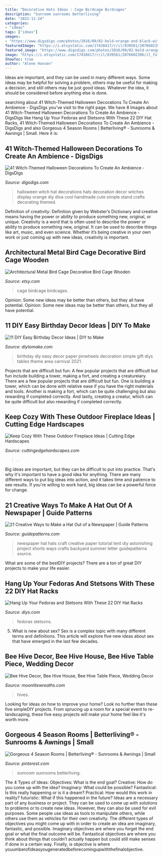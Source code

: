 ```yaml
---
title: "Decorative Hats Ideas : Cage Birdcage Birdcages"
description: "Sunroom sunrooms betterliving"
date: "2022-11-24"
categories:
- "ideas"
tags: ["ideas"]
images:
- "https://www.digsdigs.com/photos/2016/09/02-bold-orange-and-black-witch-hat-display-is-a-simple-yet-cool-decoration-that-matches-many-parties.jpg"
featuredImage: "https://i.etsystatic.com/17438417/r/il/839561/2076602396/il_fullxfull.2076602396_igco.jpg"
featured_image: "https://www.digsdigs.com/photos/2016/09/02-bold-orange-and-black-witch-hat-display-is-a-simple-yet-cool-decoration-that-matches-many-parties.jpg"
image: "https://i.etsystatic.com/17438417/r/il/839561/2076602396/il_fullxfull.2076602396_igco.jpg"
ShowToc: true
author: "Alene Hansen"
---
```



Ideas are important, and they can be used in many different ways. Some ideas may be helpful for solving a problem, others may be useful for making a decision, and still others may be just good ideas. Whatever the idea, it should be considered before anything else is done.

	

		
searching about 41 Witch-Themed Halloween Decorations To Create An Ambience - DigsDigs you've visit to the right page. We have 8 Images about 41 Witch-Themed Halloween Decorations To Create An Ambience - DigsDigs like Hang Up Your Fedoras and Stetsons With These 22 DIY Hat Racks, 41 Witch-Themed Halloween Decorations To Create An Ambience - DigsDigs and also Gorgeous 4 Season Rooms | Betterliving® - Sunrooms &amp; Awnings | Small. Here it is:
		
    
## 41 Witch-Themed Halloween Decorations To Create An Ambience - DigsDigs

<img loading=lazy src="https://www.digsdigs.com/photos/2016/09/02-bold-orange-and-black-witch-hat-display-is-a-simple-yet-cool-decoration-that-matches-many-parties.jpg" onerror="this.onerror=null;this.src='https://tse1.mm.bing.net/th?id=OIP.jhP69Dyyrj1rDGAcqtu0dQHaM_&amp;pid=15.1';" alt="41 Witch-Themed Halloween Decorations To Create An Ambience - DigsDigs">

_Source: digsdigs.com_

>halloween witch hat decorations hats decoration decor witches display orange diy diva cool handmade cute simple stand crafts decorating themed. 

	

Definition of creativity: Definition given by Webster’s Dictionary and creative means having the power or ability to produce something new, original, or unique.
Creativity is a word that is often used to describe the power or ability to produce something new, original. It can be used to describe things like art, music, and even science. Whether it’s being creative in your own work or just coming up with new ideas, creativity is important.

    
## Architectural Metal Bird Cage Decorative Bird Cage Wooden

<img loading=lazy src="https://img1.etsystatic.com/000/0/6316865/il_fullxfull.310070393.jpg" onerror="this.onerror=null;this.src='https://tse1.mm.bing.net/th?id=OIP.boNA_4kA-9J0yTzm9AziUAHaLH&amp;pid=15.1';" alt="Architectural Metal Bird Cage Decorative Bird Cage Wooden">

_Source: etsy.com_

>cage birdcage birdcages. 

	

Opinion: Some new ideas may be better than others, but they all have potential.
Opinion: Some new ideas may be better than others, but they all have potential.

    
## 11 DIY Easy Birthday Decor Ideas | DIY To Make

<img loading=lazy src="http://www.diytomake.com/wp-content/uploads/2015/09/Paper-Pinwheels.jpg" onerror="this.onerror=null;this.src='https://tse2.mm.bing.net/th?id=OIP.CQBf9e4IF1bsfxFDGHhjygHaLI&amp;pid=15.1';" alt="11 DIY Easy Birthday Decor Ideas | DIY to Make">

_Source: diytomake.com_

>birthday diy easy decor paper pinwheels decoration simple gift diys tables theme area carnival 2021. 

	

Projects that are difficult but fun: A few popular projects that are difficult but fun include building a tower, making a fort, and creating a creatureiary.
There are a few popular projects that are difficult but fun. One is building a tower, which can be done with relative ease if you have the right materials and tools. Another is making a fort, which can be quite challenging but also rewarding if completed correctly. And lastly, creating a creatur, which can be quite difficult but also rewarding if completed correctly.

    
## Keep Cozy With These Outdoor Fireplace Ideas | Cutting Edge Hardscapes

<img loading=lazy src="https://cuttingedgehardscapes.com/u/2019/01/outdoor-fireplace-683x1024.jpg" onerror="this.onerror=null;this.src='https://tse1.mm.bing.net/th?id=OIP.kOO9sKzGpQegkWWXlm8GWAHaLG&amp;pid=15.1';" alt="Keep Cozy With These Outdoor Fireplace Ideas | Cutting Edge Hardscapes">

_Source: cuttingedgehardscapes.com_

>. 

	

Big ideas are important, but they can be difficult to put into practice. That's why it's important to have a good idea for anything. There are many different ways to put big ideas into action, and it takes time and patience to see results. If you're willing to work hard, big ideas can be a powerful force for change.

    
## 21 Creative Ways To Make A Hat Out Of A Newspaper | Guide Patterns

<img loading=lazy src="http://www.guidepatterns.com/wp-content/uploads/2015/11/Newspaper-Hat-Tutorial.jpg" onerror="this.onerror=null;this.src='https://tse4.mm.bing.net/th?id=OIP.wu1i3XHovaiqGl6BMzhGqwHaHa&amp;pid=15.1';" alt="21 Creative Ways to Make a Hat Out of a Newspaper | Guide Patterns">

_Source: guidepatterns.com_

>newspaper hat hats craft creative paper tutorial tent diy astonishing project shorts ways crafts backyard summer letter guidepatterns source. 

	

What are some of the bestDIY projects?
There are a ton of great DIY projects to make your life easier.

    
## Hang Up Your Fedoras And Stetsons With These 22 DIY Hat Racks

<img loading=lazy src="https://cdn.diys.com/wp-content/uploads/2016/03/DIY-Copper-Hat-Rack.jpg" onerror="this.onerror=null;this.src='https://tse3.mm.bing.net/th?id=OIP.o99bX_RnCcoWWvgEmUePRQHaL8&amp;pid=15.1';" alt="Hang Up Your Fedoras and Stetsons With These 22 DIY Hat Racks">

_Source: diys.com_

>fedoras stetsons. 

	

5. What is new about sex?
Sex is a complex topic with many different terms and definitions. This article will explore five new ideas about sex that have emerged in the last few decades.

    
## Bee Hive Decor, Bee Hive House, Bee Hive Table Piece, Wedding Decor

<img loading=lazy src="https://i.etsystatic.com/17438417/r/il/839561/2076602396/il_fullxfull.2076602396_igco.jpg" onerror="this.onerror=null;this.src='https://tse3.mm.bing.net/th?id=OIP.nfQwwLp_VU7B4uc2w94DTwHaJ4&amp;pid=15.1';" alt="Bee Hive Decor, Bee Hive House, Bee Hive Table Piece, Wedding Decor">

_Source: moonlitewreaths.com_

>hives. 

	

Looking for ideas on how to improve your home? Look no further than these five simpleDIY projects. From sprucing up a room for a special event to re-landscaping, these five easy projects will make your home feel like it's worth more.

    
## Gorgeous 4 Season Rooms | Betterliving® - Sunrooms &amp; Awnings | Small

<img loading=lazy src="https://i.pinimg.com/736x/42/0a/03/420a03d8a0e052274c72de32835523b8.jpg" onerror="this.onerror=null;this.src='https://tse4.mm.bing.net/th?id=OIP.90KU3zBqubBarNTV9FT0vAHaFh&amp;pid=15.1';" alt="Gorgeous 4 Season Rooms | Betterliving® - Sunrooms &amp; Awnings | Small">

_Source: pinterest.com_

>sunroom sunrooms betterliving. 

	

The 4 Types of Ideas: Objectives: What is the end goal? Creative: How do you come up with the idea? Imaginary: What could be possible? Fantastical: Is this really happening or is it a dream? Practical: How would this work in reality? futuristic: What if this happened in the future?
Ideas are a necessary part of any business or project. They can be used to come up with solutions to problems or to create new ideas. However, they can also be used for evil purposes. Some people use ideas as tools to manipulate others, while others use them as vehicles for their own creativity. 
The different types of objectives you might come up with in order to create an idea are imaginary, fantastic, and possible. Imaginary objectives are where you forget the end goal or what the final outcome will be. Fantastical objectives are where you think about things that couldn’t actually happen but could still make senses if done in a certain way. Finally, is objective is where youumberofideasyougeneratedbeforecomingupwiththefinalobjective.

